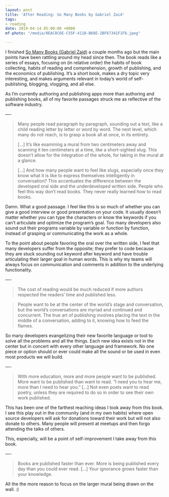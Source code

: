 ```yaml
---
layout: post
title: 'After Reading: So Many Books by Gabriel Zaid'
tags:
- reading
date: 2019-04-14 05:00:00 +0000
mf-photo: "/media/0EAC8C6E-C55F-4118-B68E-2BF67341F1F8.jpeg"

---
```

I finished [So Many Books (Gabriel Zaid)](https://www.pauldrybooks.com/products/so-many-books) a couple months ago but the main points have been rattling around my head since then. The book reads like a series of essays, focusing on (in relative order) the habits of book collecting, habits of reading and comprehension, growth of publishing, and the economics of publishing. It’s a short book, makes a dry topic very interesting, and makes arguments relevant in today’s world of self-publishing, blogging, vlogging, and all else.

As I’m currently authoring and publishing apps more than authoring and publishing books, all of my favorite passages struck me as reflective of the software industry.

—-

> Many people read paragraph by paragraph, sounding out a text, like a child reading letter by letter or word by word. The next level, which many do not reach, is to grasp a book all at once, in its entirety.
>
> \[...\] It’s like examining a mural from two centimeters away and scanning it ten centimeters at a time, like a short-sighted slug. This doesn’t allow for the integration of the whole, for taking in the mural at a glance.
>
> \[...\] And how many people want to feel like slugs, especially once they know what it is like to express themselves intelligently in conversation? This accentuates the difference between the developed oral side and the underdeveloped written side. People who feel this way don’t read books. They never really learned how to read books.

Damn. What a good passage. I feel like this is so much of whether you can give a good interview or good presentation on your code. It usually doesn’t matter whether you can type the characters or know the keywords if you can’t articulate and optimize the program’s goal. Too many developers also sound out their programs variable by variable or function by function, instead of grasping or communicating the work as a whole.

To the point about people favoring the oral over the written side, I feel that many developers suffer from the opposite; they prefer to code because they are stuck sounding out keyword after keyword and have trouble articulating their larger goal in human words. This is why my teams will always focus on communication and comments in addition to the underlying functionality.

—-

> The cost of reading would be much reduced if more authors respected the readers’ time and published less.

> People want to be at the center of the world’s stage and conversation, but the world’s conversations are myriad and continued and concurrent. The true art of publishing involves placing the text in the middle of a conversation, adding to it, knowing how to feed the flames.

So many developers evangelizing their new favorite language or tool to solve all the problems and all the things. Each new idea exists not in the center but in concert with every other language and framework. No one piece or option should or ever could make all the sound or be used in even most products we will build.

—-

> With more education, more and more people want to be published. More want to be published than want to read. “I need you to hear me, more than I need to hear you.” \[...\] Not even poets want to read poetry, unless they are required to do so in order to see their own work published.

This has been one of the farthest reaching ideas I took away from this book. I see this play out in the community (and in my own habits) where open source developers will ask for donations toward their work but will not also donate to others. Many people will present at meetups and then forgo attending the talks of others.

This, especially, will be a point of self-improvement I take away from this book.

—-

> Books are published faster than ever. More is being published every day than you could ever read. \[...\] Your ignorance grows faster than your knowledge.

All the the more reason to focus on the larger mural being drawn on the wall. :)